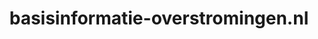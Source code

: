 ---
layout: post
title:  "basisinformatie-overstromingen.nl"
internal_url:  "/data/basisinformatie-overstromingen.nl.html"
categories: dutchgov
---